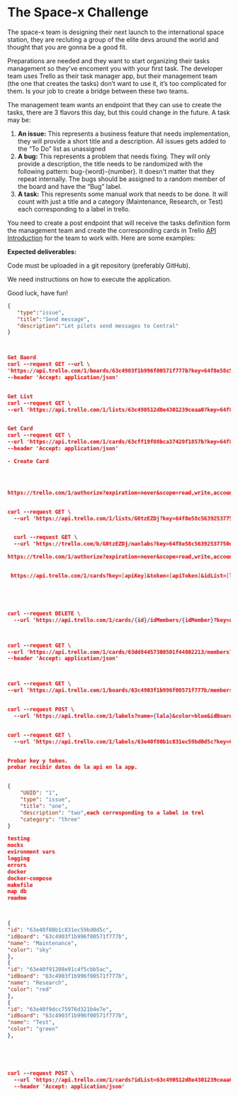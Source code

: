 # The Space-x Challenge

The space-x team is designing their next launch to the international space station, they are recluting a group of the elite devs around the world and thought that you are gonna be a good fit.

Preparations are needed and they want to start organizing their tasks management so they’ve encoment you with your first task. The developer team uses Trello as their task manager app, but their management team (the one that creates the tasks) don’t want to use it, it’s too complicated for them. Is your job to create a bridge between these two teams.

The management team wants an endpoint that they can use to create the tasks, there are 3 flavors this day, but this could change in the future. A task may be:

1.  **An issue:** This represents a business feature that needs implementation, they will provide a short title and a description. All issues gets added to the “To Do” list as unassigned
2.  **A bug:** This represents a problem that needs fixing. They will only provide a description, the title needs to be randomized with the following pattern: bug-{word}-{number}. It doesn't matter that they repeat internally. The bugs should be assigned to a random member of the board and have the “Bug” label.
3.  **A task:** This represents some manual work that needs to be done. It will count with just a title and a category (Maintenance, Research, or Test) each corresponding to a label in trello. 

You need to create a post endpoint that will receive the tasks definition form the management team and create the corresponding cards in Trello [API Introduction](https://developer.atlassian.com/cloud/trello/guides/rest-api/api-introduction/) for the team to work with. Here are some examples:

**Expected deliverables:**

Code must be uploaded in a git repository (preferably GitHub).

We need instructions on how to execute the application.

Good luck, have fun!


```json
{
   "type":"issue",
   "title":"Send message",
   "description":"Let pilots send messages to Central"
}



Get Baord
curl --request GET --url \
'https://api.trello.com/1/boards/63c4903f1b996f00571f777b?key=64f8e58c56392537750ddb333e2ed257&token=ATTA0f11e8604137ea1b2222b196c12e50a175ced7a86cabdd0a0c9722f9b22bb916DF28BB37' \
--header 'Accept: application/json'


Get List
curl --request GET \
--url 'https://api.trello.com/1/lists/63c490512d8e4301239ceaa0?key=64f8e58c56392537750ddb333e2ed257&token=ATTA0f11e8604137ea1b2222b196c12e50a175ced7a86cabdd0a0c9722f9b22bb916DF28BB37'


Get Card
curl --request GET \
--url 'https://api.trello.com/1/cards/63cff19f08bca37420f1857b?key=64f8e58c56392537750ddb333e2ed257&token=ATTA0f11e8604137ea1b2222b196c12e50a175ced7a86cabdd0a0c9722f9b22bb916DF28BB37' \
--header 'Accept: application/json'

- Create Card




https://trello.com/1/authorize?expiration=never&scope=read,write,account&response_type=token&name=ServerToken&key=123xyz


curl --request GET \
  --url 'https://api.trello.com/1/lists/G0tzEZDj?key=64f8e58c56392537750ddb333e2ed257&token=ATTA0f11e8604137ea1b2222b196c12e50a175ced7a86cabdd0a0c9722f9b22bb916DF28BB37'


  curl --request GET \
  --url 'https://trello.com/b/G0tzEZDj/nanlabs?key=64f8e58c56392537750ddb333e2ed257&token=ATTA0f11e8604137ea1b2222b196c12e50a175ced7a86cabdd0a0c9722f9b22bb916DF28BB37'

https://trello.com/1/authorize?expiration=never&scope=read,write,account&response_type=token&name=ServerToken&key=64f8e58c56392537750ddb333e2ed257


 https://api.trello.com/1/cards?key=[apiKey]&token=[apiToken]&idList=[listID]&name='.urlencode ( ['ToDo']).'&desc='.urlencode (['cardDesc']);





curl --request DELETE \
  --url 'https://api.trello.com/1/cards/{id}/idMembers/{idMember}?key=APIKey&token=APIToken'



curl --request GET \
--url 'https://api.trello.com/1/cards/63dd84457300501f44802213/members?key=64f8e58c56392537750ddb333e2ed257&token=ATTA0f11e8604137ea1b2222b196c12e50a175ced7a86cabdd0a0c9722f9b22bb916DF28BB37' \
--header 'Accept: application/json'



curl --request GET \
--url 'https://api.trello.com/1/boards/63c4903f1b996f00571f777b/members?key=64f8e58c56392537750ddb333e2ed257&token=ATTA0f11e8604137ea1b2222b196c12e50a175ced7a86cabdd0a0c9722f9b22bb916DF28BB37'


curl --request POST \
  --url 'https://api.trello.com/1/labels?name={lala}&color=blue&idBoard=63c4903f1b996f00571f777b&key=64f8e58c56392537750ddb333e2ed257&token=ATTA0f11e8604137ea1b2222b196c12e50a175ced7a86cabdd0a0c9722f9b22bb916DF28BB37'


curl --request GET \
  --url 'https://api.trello.com/1/labels/63e40f80b1c831ec59bd0d5c?key=64f8e58c56392537750ddb333e2ed257&token=ATTA0f11e8604137ea1b2222b196c12e50a175ced7a86cabdd0a0c9722f9b22bb916DF28BB37'


Probar key y token.
probar recibir datos de la api en la app.


{
	"UUID": "1",
	"type": "issue",
	"title": "one",
	"description": "two",each corresponding to a label in trel
	"category": "three"
}

testing
mocks
evironment vars
logging
errors
docker
docker-compose
makefile
map db
readme



{
"id": "63e40f80b1c831ec59bd0d5c",
"idBoard": "63c4903f1b996f00571f777b",
"name": "Maintenance",
"color": "sky"
},
{
"id": "63e40f91208e91c4f5cbb5ac",
"idBoard": "63c4903f1b996f00571f777b",
"name": "Research",
"color": "red"
},
{
"id": "63e40f9dcc75976d321b4e7e",
"idBoard": "63c4903f1b996f00571f777b",
"name": "Test",
"color": "green"
},





curl --request POST \
  --url 'https://api.trello.com/1/cards?idList=63c490512d8e4301239ceaa0&key=64f8e58c56392537750ddb333e2ed257&token=ATTA0f11e8604137ea1b2222b196c12e50a175ced7a86cabdd0a0c9722f9b22bb916DF28BB37&name=koko&idLabels[]=63e40f9dcc75976d321b4e7e' \
  --header 'Accept: application/json'